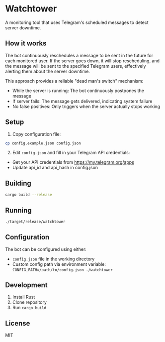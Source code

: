 # Watchtower

A monitoring tool that uses Telegram's scheduled messages to detect server downtime.

## How it works

The bot continuously reschedules a message to be sent in the future for each monitored user. If the server goes down, it will stop rescheduling, and the message will be sent to the specified Telegram users, effectively alerting them about the server downtime.

This approach provides a reliable "dead man's switch" mechanism:
- While the server is running: The bot continuously postpones the message
- If server fails: The message gets delivered, indicating system failure
- No false positives: Only triggers when the server actually stops working

## Setup

1. Copy configuration file:
```bash
cp config.example.json config.json
```

2. Edit `config.json` and fill in your Telegram API credentials:
- Get your API credentials from https://my.telegram.org/apps
- Update api_id and api_hash in config.json

## Building

```bash
cargo build --release
```

## Running

```bash
./target/release/watchtower
```

## Configuration

The bot can be configured using either:
- `config.json` file in the working directory
- Custom config path via environment variable: `CONFIG_PATH=/path/to/config.json ./watchtower`

## Development

1. Install Rust
2. Clone repository
3. Run `cargo build`

## License

MIT